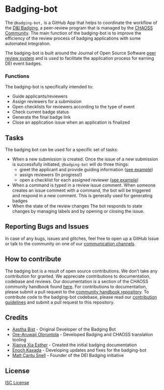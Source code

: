 # Badging-bot
The `@badging-bot,` is a GitHub App that helps to coordinate the workflow of the [D&I Badging](https://handbook.chaoss.community/community-handbook/badging/overview), a peer-review program that is managed by the [CHAOSS Community](https://handbook.chaoss.community/community-handbook/). The main function of the badging-bot is to improve the efficiency of the review process of badging applications with some automated integration. 

The badging-bot is built around the Journal of Open Source Software [peer review system](https://joss.readthedocs.io/en/latest/) and is used to facilitate the application process for earning DEI event badges.

### Functions
The badging-bot is specifically intended to:
* Guide applicants/reviewers
* Assign reviewers for a submission
* Open checklists for reviewers according to the type of event
* Check current badge status
* Generate the final badge link
* Close an application issue when an application is finalized

## Tasks
The badging bot can be used for a specific set of tasks:

* When a new submission is created. Once the issue of a new submission is successfully initiated, `@badging-bot` will do three things:
  * greet the applicant and provide guiding information \([see example](https://github.com/badging/event-diversity-and-inclusion/issues/46#issuecomment-674938374)\)
  * assign reviewers (In progress!)
  * open a checklist for each assigned reviewer \([see example](https://github.com/badging/event-diversity-and-inclusion/issues/46#issuecomment-674938396)\)
* When a command is typed in a review issue comment.
When someone creates an issue comment with a command, the bot will be triggered and respond in a new comment. This is generally used for generating badges
* When the state of the review changes
The bot responds to state changes by managing labels and by opening or closing the issue.


## Reporting Bugs and Issues
In case of any bugs, issues and glitches, feel free to open up a GitHub Issue or talk to the community on one of our [communication channels](https://chaoss.community/participate/).


## How to contribute
The badging bot is a result of open source contributions. We don’t take any contribution for granted. We appreciate contributions to documentation, codebase and reviews. 
Our documentation is a section of the CHAOSS community handbook found [here](https://handbook.chaoss.community/community-handbook/badging/overview). For contributions to documentation, please submit a pull request to the [community handbook repository](https://www.google.com/url?sa=t&source=web&rct=j&url=https://github.com/chaoss/community-handbook&ved=2ahUKEwiBxqfM4rj2AhUDNn0KHUxMAdoQFnoECAMQAQ&usg=AOvVaw3VD3BYnkDUeeDtkYI0F4gD).
To contribute code to the badging-bot codebase, please read our [contribution guidelines](https://handbook.chaoss.community/community-handbook/contributing/design) and submit a pull request to this repository.

## Credits
  * [Aastha Bist](https://github.com/bistaastha) - Original Developer of the Badging Bot
  * [Ore-Aruwaji Oloruntola](https://github.com/thecraftman) - Developed Badging and CHAOSS translation tooling
  * [Xiaoya Xia Esther](https://github.com/xiaoya-Esther) - Created the initial badging documentation
  * [Enoch Kaxada](https://github.com/kaxada) - Developing updates and fixes for the badging-bot
  * [Matt Cantu Snell](https://github.com/Nebrethar) - Founder of the DEI Badging initiative

## License
[ISC License](https://github.com/badging/badging-bot/blob/glitch/LICENSE)